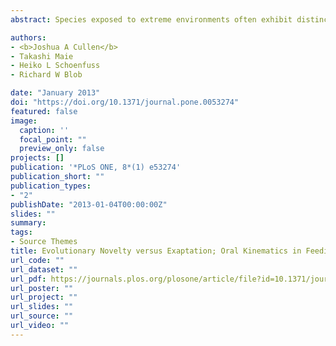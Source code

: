 ```yaml
---
abstract: Species exposed to extreme environments often exhibit distinctive traits that help meet the demands of such habitats. Such traits could evolve independently, but under intense selective pressures of extreme environments some existing structures or behaviors might be coopted to meet specialized demands, evolving via the process of exaptation. We evaluated the potential for exaptation to have operated in the evolution of novel behaviors of the waterfall-climbing gobiid fish genus Sicyopterus. These fish use an “inching” behavior to climb waterfalls, in which an oral sucker is cyclically protruded and attached to the climbing surface. They also exhibit a distinctive feeding behavior, in which the premaxilla is cyclically protruded to scrape diatoms from the substrate. Given the similarity of these patterns, we hypothesized that one might have been coopted from the other. To evaluate this, we filmed climbing and feeding in *Sicyopterus stimpsoni* from Hawai’i, and measured oral kinematics for two comparisons. First, we compared feeding kinematics of *S. stimpsoni* with those for two suction feeding gobiids (*Awaous guamensis* and *Lentipes concolor*), assessing what novel jaw movements were required for algal grazing. Second, we quantified the similarity of oral kinematics between feeding and climbing in *S. stimpsoni*, evaluating the potential for either to represent an exaptation from the other. Premaxillary movements showed the greatest differences between scraping and suction feeding taxa. Between feeding and climbing, overall profiles of oral kinematics matched closely for most variables in *S. stimpsoni*, with only a few showing significant differences in maximum values. Although current data cannot resolve whether oral movements for climbing were coopted from feeding, or feeding movements coopted from climbing, similarities between feeding and climbing kinematics in *S. stimpsoni* are consistent with evidence of exaptation, with modifications, between these behaviors. Such comparisons can provide insight into the evolutionary mechanisms facilitating exploitation of extreme habitats.

authors:
- <b>Joshua A Cullen</b>
- Takashi Maie
- Heiko L Schoenfuss
- Richard W Blob

date: "January 2013"
doi: "https://doi.org/10.1371/journal.pone.0053274"
featured: false
image:
  caption: ''
  focal_point: ""
  preview_only: false
projects: []
publication: '*PLoS ONE, 8*(1) e53274'
publication_short: ""
publication_types:
- "2"
publishDate: "2013-01-04T00:00:00Z"
slides: ""
summary:
tags:
- Source Themes
title: Evolutionary Novelty versus Exaptation; Oral Kinematics in Feeding versus Climbing in the Waterfall-Climbing Hawaiian Goby Sicyopterus stimpsoni
url_code: ""
url_dataset: ""
url_pdf: https://journals.plos.org/plosone/article/file?id=10.1371/journal.pone.0053274&type=printable
url_poster: ""
url_project: ""
url_slides: ""
url_source: ""
url_video: ""
---
```


